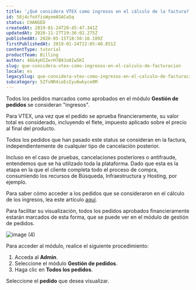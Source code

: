 ```yaml
---
title: '¿Qué considera VTEX como ingresos en el cálculo de la factura?'
id: 58j4cfoXfisWyemASACwSq
status: CHANGED
createdAt: 2019-01-24T20:45:47.341Z
updatedAt: 2020-11-27T19:36:02.275Z
publishedAt: 2020-05-15T18:50:16.189Z
firstPublishedAt: 2019-01-24T22:05:40.851Z
contentType: tutorial
productTeam: Billing
author: 46G4yHIZerH7B9Jo0Iw5KI
slug: que-considera-vtex-como-ingresos-en-el-calculo-de-facturacion
locale: es
legacySlug: que-considera-vtex-como-ingresos-en-el-calculo-de-facturacion
subcategory: 5ZfsNR4ioEsIyu6wkyce0M
---
```


Todos los pedidos marcados como aprobados en el módulo **Gestión de pedidos** se consideran "ingresos". 


Para VTEX, una vez que el pedido se aprueba financieramente, su valor total es considerado, incluyendo el flete, impuesto aplicado sobre el precio al final del producto.


Todos los pedidos que han pasado este status se consideran en la factura, independientemente de cualquier tipo de cancelación posterior.


Incluso en el caso de pruebas, cancelaciones posteriores o antifraude, entendemos que se ha utilizado toda la plataforma. Dado que esta es la etapa en la que el cliente completa todo el proceso de compra, consumiendo los recursos de Búsqueda, Infraestructura y Hosting, por ejemplo.


Para saber cómo acceder a los pedidos que se consideraron en el cálculo de los ingresos, lea este artículo [aquí](/es/tutorial/como-acceder-al-valor-de-los-ingresos-aprobados).


Para facilitar su visualización, todos los pedidos aprobados financieramente estarán marcados de esta forma, que se puede ver en el módulo de gestión de pedidos. 


![image (4)](https://images.ctfassets.net/alneenqid6w5/6HOwNB7DXzMr3pCPmeZkGS/4088a657730d190f8e4e2388295fd827/image__4_.png)


Para acceder al módulo, realice el siguiente procedimiento:

1. Acceda al **Admin**.
2. Seleccione el módulo **Gestión de pedidos**.
3. Haga clic en **Todos los pedidos**. 

Seleccione el **pedido** que desea visualizar.

